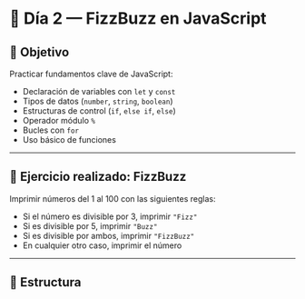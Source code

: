 # 📅 Día 2 — FizzBuzz en JavaScript

## 🎯 Objetivo
Practicar fundamentos clave de JavaScript:

- Declaración de variables con `let` y `const`
- Tipos de datos (`number`, `string`, `boolean`)
- Estructuras de control (`if`, `else if`, `else`)
- Operador módulo `%`
- Bucles con `for`
- Uso básico de funciones

---

## 📌 Ejercicio realizado: FizzBuzz

Imprimir números del 1 al 100 con las siguientes reglas:

- Si el número es divisible por 3, imprimir `"Fizz"`
- Si es divisible por 5, imprimir `"Buzz"`
- Si es divisible por ambos, imprimir `"FizzBuzz"`
- En cualquier otro caso, imprimir el número

---

## 📂 Estructura

